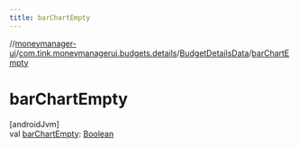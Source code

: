 ```yaml
---
title: barChartEmpty
---
```

//[moneymanager-ui](../../../index.html)/[com.tink.moneymanagerui.budgets.details](../index.html)/[BudgetDetailsData](index.html)/[barChartEmpty](bar-chart-empty.html)



# barChartEmpty



[androidJvm]\
val [barChartEmpty](bar-chart-empty.html): [Boolean](https://kotlinlang.org/api/latest/jvm/stdlib/kotlin/-boolean/index.html)




